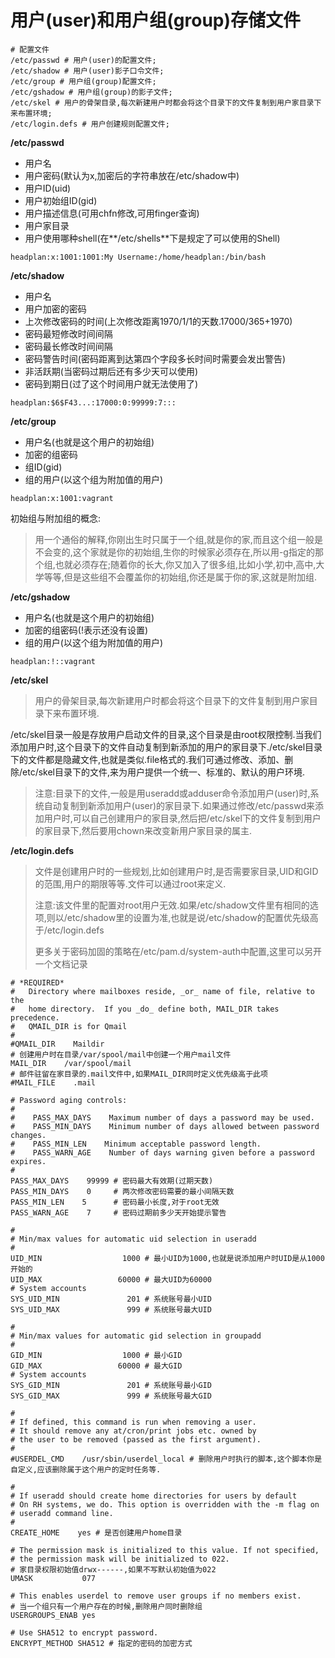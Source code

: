 # 用户\(user\)和用户组\(group\)存储文件

```
# 配置文件
/etc/passwd # 用户(user)的配置文件;
/etc/shadow # 用户(user)影子口令文件;
/etc/group # 用户组(group)配置文件;
/etc/gshadow # 用户组(group)的影子文件;
/etc/skel # 用户的骨架目录,每次新建用户时都会将这个目录下的文件复制到用户家目录下来布置环境;
/etc/login.defs # 用户创建规则配置文件;
```

**/etc/passwd**

* 用户名
* 用户密码\(默认为x,加密后的字符串放在/etc/shadow中\)
* 用户ID\(uid\)
* 用户初始组ID\(gid\)
* 用户描述信息\(可用chfn修改,可用finger查询\)
* 用户家目录
* 用户使用哪种shell\(在**/etc/shells**下是规定了可以使用的Shell\)

```
headplan:x:1001:1001:My Username:/home/headplan:/bin/bash
```

**/etc/shadow**

* 用户名
* 用户加密的密码
* 上次修改密码的时间\(上次修改距离1970/1/1的天数.17000/365+1970\)
* 密码最短修改时间间隔
* 密码最长修改时间间隔
* 密码警告时间\(密码距离到达第四个字段多长时间时需要会发出警告\)
* 非活跃期\(当密码过期后还有多少天可以使用\)
* 密码到期日\(过了这个时间用户就无法使用了\)

```
headplan:$6$F43...:17000:0:99999:7:::
```

**/etc/group**

* 用户名\(也就是这个用户的初始组\)
* 加密的组密码
* 组ID\(gid\)
* 组的用户\(以这个组为附加值的用户\)

```
headplan:x:1001:vagrant
```

初始组与附加组的概念:

> 用一个通俗的解释,你刚出生时只属于一个组,就是你的家,而且这个组一般是不会变的,这个家就是你的初始组,生你的时候家必须存在,所以用-g指定的那个组,也就必须存在;随着你的长大,你又加入了很多组,比如小学,初中,高中,大学等等,但是这些组不会覆盖你的初始组,你还是属于你的家,这就是附加组.

**/etc/gshadow**

* 用户名\(也就是这个用户的初始组\)
* 加密的组密码\(!表示还没有设置\)
* 组的用户\(以这个组为附加值的用户\)

```
headplan:!::vagrant
```

**/etc/skel**

> 用户的骨架目录,每次新建用户时都会将这个目录下的文件复制到用户家目录下来布置环境.

/etc/skel目录一般是存放用户启动文件的目录,这个目录是由root权限控制.当我们添加用户时,这个目录下的文件自动复制到新添加的用户的家目录下./etc/skel目录下的文件都是隐藏文件,也就是类似.file格式的.我们可通过修改、添加、删除/etc/skel目录下的文件,来为用户提供一个统一、标准的、默认的用户环境.

> 注意:目录下的文件,一般是用useradd或adduser命令添加用户\(user\)时,系统自动复制到新添加用户\(user\)的家目录下.如果通过修改/etc/passwd来添加用户时,可以自己创建用户的家目录,然后把/etc/skel下的文件复制到用户的家目录下,然后要用chown来改变新用户家目录的属主.

**/etc/login.defs**

> 文件是创建用户时的一些规划,比如创建用户时,是否需要家目录,UID和GID的范围,用户的期限等等.文件可以通过root来定义.
>
> 注意:该文件里的配置对root用户无效.如果/etc/shadow文件里有相同的选项,则以/etc/shadow里的设置为准,也就是说/etc/shadow的配置优先级高于/etc/login.defs
>
> 更多关于密码加固的策略在/etc/pam.d/system-auth中配置,这里可以另开一个文档记录

```
# *REQUIRED*
#   Directory where mailboxes reside, _or_ name of file, relative to the
#   home directory.  If you _do_ define both, MAIL_DIR takes precedence.
#   QMAIL_DIR is for Qmail
#
#QMAIL_DIR    Maildir
# 创建用户时在目录/var/spool/mail中创建一个用户mail文件
MAIL_DIR    /var/spool/mail
# 邮件驻留在家目录的.mail文件中,如果MAIL_DIR同时定义优先级高于此项
#MAIL_FILE    .mail

# Password aging controls:
#
#    PASS_MAX_DAYS    Maximum number of days a password may be used.
#    PASS_MIN_DAYS    Minimum number of days allowed between password changes.
#    PASS_MIN_LEN    Minimum acceptable password length.
#    PASS_WARN_AGE    Number of days warning given before a password expires.
#
PASS_MAX_DAYS    99999 # 密码最大有效期(过期天数)
PASS_MIN_DAYS    0     # 两次修改密码需要的最小间隔天数
PASS_MIN_LEN    5      # 密码最小长度,对于root无效
PASS_WARN_AGE    7     # 密码过期前多少天开始提示警告

#
# Min/max values for automatic uid selection in useradd
#
UID_MIN                  1000 # 最小UID为1000,也就是说添加用户时UID是从1000开始的
UID_MAX                 60000 # 最大UID为60000
# System accounts
SYS_UID_MIN               201 # 系统账号最小UID
SYS_UID_MAX               999 # 系统账号最大UID

#
# Min/max values for automatic gid selection in groupadd
#
GID_MIN                  1000 # 最小GID
GID_MAX                 60000 # 最大GID
# System accounts
SYS_GID_MIN               201 # 系统账号最小GID
SYS_GID_MAX               999 # 系统账号最大GID

#
# If defined, this command is run when removing a user.
# It should remove any at/cron/print jobs etc. owned by
# the user to be removed (passed as the first argument).
#
#USERDEL_CMD    /usr/sbin/userdel_local # 删除用户时执行的脚本,这个脚本你是自定义,应该删除属于这个用户的定时任务等.

#
# If useradd should create home directories for users by default
# On RH systems, we do. This option is overridden with the -m flag on
# useradd command line.
#
CREATE_HOME    yes # 是否创建用户home目录

# The permission mask is initialized to this value. If not specified,
# the permission mask will be initialized to 022.
# 家目录权限初始值drwx------,如果不写默认初始值为022
UMASK           077

# This enables userdel to remove user groups if no members exist.
# 当一个组只有一个用户存在的时候,删除用户同时删除组
USERGROUPS_ENAB yes

# Use SHA512 to encrypt password.
ENCRYPT_METHOD SHA512 # 指定的密码的加密方式
```



